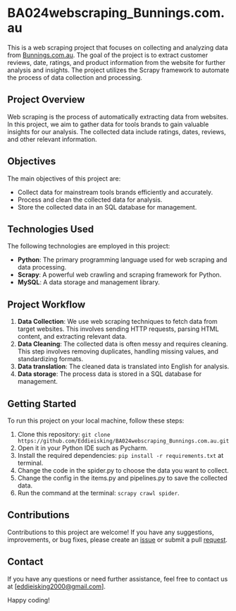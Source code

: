 # BA024webscraping_Bunnings.com.au

This is a web scraping project that focuses on collecting and analyzing data from [Bunnings.com.au](https://www.bunnings.com.au/). The goal of the project is to extract customer reviews, date, ratings, and product information from the website for further analysis and insights. The project utilizes the Scrapy framework to automate the process of data collection and processing.

## Project Overview

Web scraping is the process of automatically extracting data from websites. In this project, we aim to gather data for tools brands to gain valuable insights for our analysis. The collected data include ratings, dates, reviews, and other relevant information.

## Objectives

The main objectives of this project are:

- Collect data for mainstream tools brands efficiently and accurately.
- Process and clean the collected data for analysis.
- Store the collected data in an SQL database for management.

## Technologies Used

The following technologies are employed in this project:

- **Python**: The primary programming language used for web scraping and data processing.
- **Scrapy**: A powerful web crawling and scraping framework for Python.
- **MySQL**: A data storage and management library.

## Project Workflow

1. **Data Collection**: We use web scraping techniques to fetch data from target websites. This involves sending HTTP requests, parsing HTML content, and extracting relevant data.
2. **Data Cleaning**: The collected data is often messy and requires cleaning. This step involves removing duplicates, handling missing values, and standardizing formats.
3. **Data translation**: The cleaned data is translated into English for analysis.
4. **Data storage**: The process data is stored in a SQL database for management.

## Getting Started

To run this project on your local machine, follow these steps:

1. Clone this repository: `git clone https://github.com/Eddieisking/BA024webscraping_Bunnings.com.au.git`
2. Open it in your Python IDE such as Pycharm.
3. Install the required dependencies: `pip install -r requirements.txt` at terminal.
4. Change the code in the spider.py to choose the data you want to collect.
5. Change the config in the items.py and pipelines.py to save the collected data.
6. Run the command at the terminal: `scrapy crawl spider`. 


## Contributions

Contributions to this project are welcome! If you have any suggestions, improvements, or bug fixes, please create an [issue](https://github.com/Eddieisking/BA024webscraping_Bunnings.com.au/issues) or submit a pull [request](https://github.com/Eddieisking/BA024webscraping_Bunnings.com.au/pulls).

## Contact

If you have any questions or need further assistance, feel free to contact us at [eddieisking2000@gmail.com].

Happy coding!

